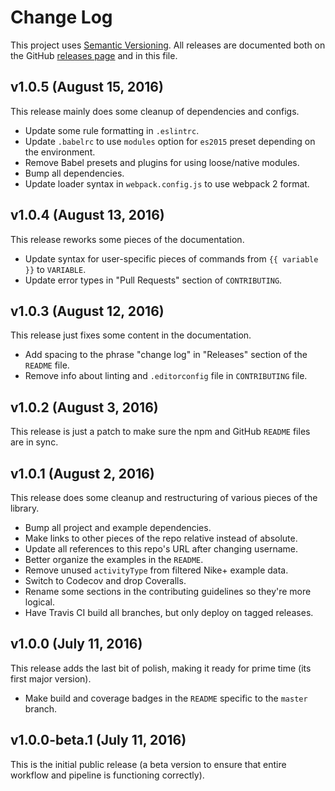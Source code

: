 # Change Log

This project uses [Semantic Versioning](http://semver.org/). All releases are documented both on the GitHub [releases page](https://github.com/pdhoopr/gps-to-gpx/releases) and in this file.

## v1.0.5 (August 15, 2016)

This release mainly does some cleanup of dependencies and configs.

- Update some rule formatting in `.eslintrc`.
- Update `.babelrc` to use `modules` option for `es2015` preset depending on the environment.
- Remove Babel presets and plugins for using loose/native modules.
- Bump all dependencies.
- Update loader syntax in `webpack.config.js` to use webpack 2 format.

## v1.0.4 (August 13, 2016)

This release reworks some pieces of the documentation.

- Update syntax for user-specific pieces of commands from `{{ variable }}` to `VARIABLE`.
- Update error types in "Pull Requests" section of `CONTRIBUTING`.

## v1.0.3 (August 12, 2016)

This release just fixes some content in the documentation.

- Add spacing to the phrase "change log" in "Releases" section of the `README` file.
- Remove info about linting and `.editorconfig` file in `CONTRIBUTING` file.

## v1.0.2 (August 3, 2016)

This release is just a patch to make sure the npm and GitHub `README` files are in sync.

## v1.0.1 (August 2, 2016)

This release does some cleanup and restructuring of various pieces of the library.

- Bump all project and example dependencies.
- Make links to other pieces of the repo relative instead of absolute.
- Update all references to this repo's URL after changing username.
- Better organize the examples in the `README`.
- Remove unused `activityType` from filtered Nike+ example data.
- Switch to Codecov and drop Coveralls.
- Rename some sections in the contributing guidelines so they're more logical.
- Have Travis CI build all branches, but only deploy on tagged releases.

## v1.0.0 (July 11, 2016)

This release adds the last bit of polish, making it ready for prime time (its first major version).

- Make build and coverage badges in the `README` specific to the `master` branch.

## v1.0.0-beta.1 (July 11, 2016)

This is the initial public release (a beta version to ensure that entire workflow and pipeline is functioning correctly).

